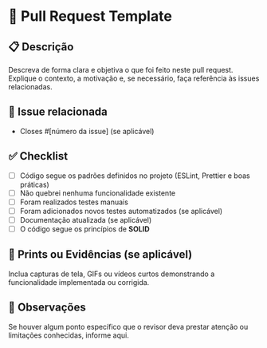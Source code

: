 
# 📄 Pull Request Template

## 📋 Descrição

Descreva de forma clara e objetiva o que foi feito neste pull request. Explique o contexto, a motivação e, se necessário, faça referência às issues relacionadas.

## 🔗 Issue relacionada

- Closes #[número da issue] (se aplicável)

## ✅ Checklist

- [ ] Código segue os padrões definidos no projeto (ESLint, Prettier e boas práticas)
- [ ] Não quebrei nenhuma funcionalidade existente
- [ ] Foram realizados testes manuais
- [ ] Foram adicionados novos testes automatizados (se aplicável)
- [ ] Documentação atualizada (se aplicável)
- [ ] O código segue os princípios de **SOLID**

## 📸 Prints ou Evidências (se aplicável)

Inclua capturas de tela, GIFs ou vídeos curtos demonstrando a funcionalidade implementada ou corrigida.

## 🚀 Observações

Se houver algum ponto específico que o revisor deva prestar atenção ou limitações conhecidas, informe aqui.
